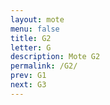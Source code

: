 ```yaml
---
layout: mote
menu: false
title: G2
letter: G
description: Mote G2
permalink: /G2/
prev: G1
next: G3
---
```

